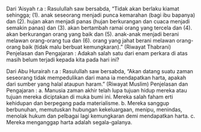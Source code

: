 Dari ‘Aisyah r.a : Rasulullah saw bersabda, “Tidak akan berlaku kiamat sehingga; (1). anak seseorang menjadi punca kemarahan (bagi ibu bapanya) dan (2). hujan akan menjadi panas (hujan berkurangan dan cuaca menjadi semakin panas) dan (3). akan bertambah ramai orang yang tercela dan (4). akan berkurangan orang yang baik dan (5). anak-anak menjadi berani melawan orang-orang tua dan (6). orang yang jahat berani melawan orang-orang baik (tidak malu berbuat kemungkaran).” (Riwayat Thabrani) Penjelasan dan Pengajaran : Adakah salah satu dari enam perkara di atas masih belum terjadi kepada kita pada hari ini?

Dari Abu Hurairah r.a : Rasulullah saw bersabda, “Akan datang suatu zaman seseorang tidak mempedulikan dari mana ia mendapatkan harta, apakah dari sumber yang halal ataupun haram.” (Riwayat Muslim) Penjelasan dan Pengajaran : a. Manusia zaman akhir telah lupa tujuan hidup mereka atau tujuan mereka diciptakan di muka bumi ini. Mereka salah faham erti kehidupan dan berpegang pada materialisme. b. Mereka sanggup berbunuhan, memutuskan hubungan kekeluargaan, menipu, menindas, menolak hukum dan pelbagai lagi kemungkaran demi mendapatkan harta. c. Mereka menganggap harta adalah segala-galanya.
